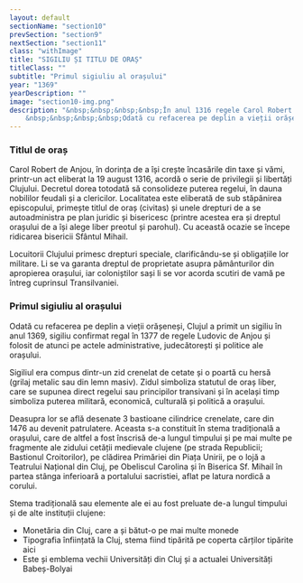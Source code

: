 ```yaml
---
layout: default
sectionName: "section10"
prevSection: "section9"
nextSection: "section11"
class: "withImage"
title: "SIGILIU ȘI TITLU DE ORAȘ"
titleClass: ""
subtitle: "Primul sigiuliu al orașului"
year: "1369"
yearDescription: ""
image: "section10-img.png"
description: "&nbsp;&nbsp;&nbsp;&nbsp;În anul 1316 regele Carol Robert de Anjou a scos Clujul din posesiunea Episcopiei Catolice de Alba Iulia și i-a acordat <em>personalitatea juridică de oraș.</em></br>
	&nbsp;&nbsp;&nbsp;&nbsp;Odată cu refacerea pe deplin a vieții orășeneși, Clujul a primit un sigiliu în anul 1369, sigiliu confirmat regal în 1377 de regele Ludovic de Anjou și folosit de atunci pe actele administrative, judecătorești și politice ale orașului"
---
```


<h3>Titlul de oraș</h3>

Carol Robert de Anjou, în dorința de a își crește încasările din taxe și vămi, printr-un act eliberat la 19 august 1316, acordă o serie de privilegii și libertăți Clujului. Decretul dorea totodată să consolideze puterea regelui, în dauna nobililor feudali și a clericilor. Localitatea este eliberată de sub stăpânirea episcopului, primește titlul de oraș (civitas) și unele drepturi de a se autoadministra pe plan juridic și bisericesc (printre acestea era și dreptul orașului de a își alege liber preotul și parohul). Cu această ocazie se începe ridicarea bisericii Sfântul Mihail.

Locuitorii Clujului primesc drepturi speciale, clarificându-se și obligațiile lor militare. Li se va garanta dreptul de proprietate asupra pământurilor din apropierea orașului, iar coloniștilor sași li se vor acorda scutiri de vamă pe întreg cuprinsul Transilvaniei.

<h3>Primul sigiuliu al orașului</h3>
Odată cu refacerea pe deplin a vieții orășeneși, Clujul a primit un sigiliu în anul 1369, sigiliu confirmat regal în 1377 de regele Ludovic de Anjou și folosit de atunci pe actele administrative, judecătorești și politice ale orașului.

Sigiliul era compus dintr-un zid crenelat de cetate și o poartă cu hersă (grilaj metalic sau din lemn masiv). Zidul simboliza statutul de oraș liber, care se supunea direct regelui sau principilor transivani și în același timp simboliza puterea militară, economică, culturală și politică a orașului.

Deasupra lor se află desenate 3 bastioane cilindrice crenelate, care din 1476 au devenit patrulatere. Aceasta s-a constituit în stema tradițională a orașului, care de altfel a fost înscrisă de-a lungul timpului și pe mai multe pe fragmente ale zidului cetății medievale clujene (pe strada Republicii; Bastionul Croitorilor), pe clădirea Primăriei din Piața Unirii, pe o lojă a Teatrului Național din Cluj, pe Obeliscul Carolina și în Biserica Sf. Mihail în partea stânga inferioară a portalului sacristiei, aflat pe latura nordică a corului.

Stema tradițională sau elemente ale ei au fost preluate de-a lungul timpului și de alte instituții clujene:
<ul>
	<li>Monetăria din Cluj, care a și bătut-o pe mai multe monede</li>
	<li>Tipografia înființată la Cluj, stema fiind tipărită pe coperta cărților tipărite aici</li>
	<li>Este și emblema vechii Universități din Cluj și a actualei Universități Babeș-Bolyai</li>
</ul>
